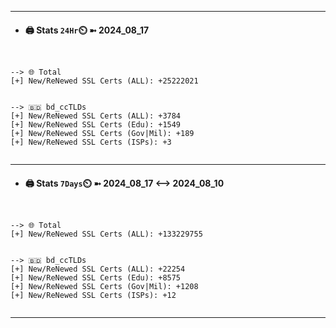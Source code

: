 

---
- #### 🖨️ **Stats** `24Hr`⏲️ ➼ 2024_08_17
```console


--> 🌐 Total
[+] New/ReNewed SSL Certs (ALL): +25222021


--> 🇧🇩 bd_ccTLDs
[+] New/ReNewed SSL Certs (ALL): +3784
[+] New/ReNewed SSL Certs (Edu): +1549
[+] New/ReNewed SSL Certs (Gov|Mil): +189
[+] New/ReNewed SSL Certs (ISPs): +3


```

---
- #### 🖨️ **Stats** `7Days`⏲️ ➼ 2024_08_17 <--> 2024_08_10
```console


--> 🌐 Total
[+] New/ReNewed SSL Certs (ALL): +133229755


--> 🇧🇩 bd_ccTLDs
[+] New/ReNewed SSL Certs (ALL): +22254
[+] New/ReNewed SSL Certs (Edu): +8575
[+] New/ReNewed SSL Certs (Gov|Mil): +1208
[+] New/ReNewed SSL Certs (ISPs): +12


```

---

